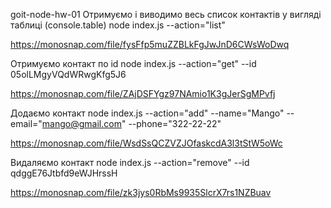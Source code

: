 goit-node-hw-01
Отримуємо і виводимо весь список контактів у вигляді таблиці (console.table)
node index.js --action="list"

https://monosnap.com/file/fysFfp5muZZBLkFgJwJnD6CWsWoDwq

Отримуємо контакт по id
node index.js --action="get" --id 05olLMgyVQdWRwgKfg5J6

https://monosnap.com/file/ZAjDSFYgz97NAmio1K3gJerSgMPvfj

Додаємо контакт
node index.js --action="add" --name="Mango" --email="mango@gmail.com" --phone="322-22-22"

https://monosnap.com/file/WsdSsQCZVZJOfaskcdA3l3tStW5oWc

Видаляємо контакт
node index.js --action="remove" --id qdggE76Jtbfd9eWJHrssH

https://monosnap.com/file/zk3jys0RbMs9935SlcrX7rs1NZBuav
